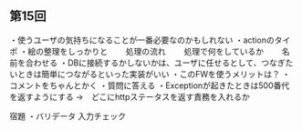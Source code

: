 ## 第15回
・使うユーザの気持ちになることが一番必要なのかもしれない
・actionのタイポ
・絵の整理をしっかりと
　　処理の流れ
　　処理で何をしているか
　　名前を合わせる
・DBに接続するかしないかは、ユーザに任せるとして、つなぎたいときは簡単につながるといった実装がいい
・このFWを使うメリットは？
・コメントをちゃんとかく
・質問に答える
・Exceptionが起きたときは500番代を返すようにする
→　どこにhttpステータスを返す責務を入れるか

宿題
・バリデータ
入力チェック
